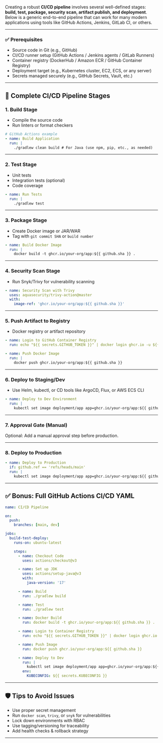 Creating a robust **CI/CD pipeline** involves several well-defined stages: **build, test, package, security scan, artifact publish, and deployment**. Below is a generic end-to-end pipeline that can work for many modern applications using tools like GitHub Actions, Jenkins, GitLab CI, or others.

---

### ✅ Prerequisites

* Source code in Git (e.g., GitHub)
* CI/CD runner setup (GitHub Actions / Jenkins agents / GitLab Runners)
* Container registry (DockerHub / Amazon ECR / GitHub Container Registry)
* Deployment target (e.g., Kubernetes cluster, EC2, ECS, or any server)
* Secrets managed securely (e.g., GitHub Secrets, Vault, etc.)

---

## 🚀 Complete CI/CD Pipeline Stages

### 1. **Build Stage**

* Compile the source code
* Run linters or format checkers

```yaml
# GitHub Actions example
- name: Build Application
  run: |
    ./gradlew clean build # For Java (use npm, pip, etc., as needed)
```

---

### 2. **Test Stage**

* Unit tests
* Integration tests (optional)
* Code coverage

```yaml
- name: Run Tests
  run: |
    ./gradlew test
```

---

### 3. **Package Stage**

* Create Docker image or JAR/WAR
* Tag with `git commit SHA` or `build number`

```yaml
- name: Build Docker Image
  run: |
    docker build -t ghcr.io/your-org/app:${{ github.sha }} .
```

---

### 4. **Security Scan Stage**

* Run Snyk/Trivy for vulnerability scanning

```yaml
- name: Security Scan with Trivy
  uses: aquasecurity/trivy-action@master
  with:
    image-ref: 'ghcr.io/your-org/app:${{ github.sha }}'
```

---

### 5. **Push Artifact to Registry**

* Docker registry or artifact repository

```yaml
- name: Login to GitHub Container Registry
  run: echo "${{ secrets.GITHUB_TOKEN }}" | docker login ghcr.io -u ${{ github.actor }} --password-stdin

- name: Push Docker Image
  run: |
    docker push ghcr.io/your-org/app:${{ github.sha }}
```

---

### 6. **Deploy to Staging/Dev**

* Use Helm, kubectl, or CD tools like ArgoCD, Flux, or AWS ECS CLI

```yaml
- name: Deploy to Dev Environment
  run: |
    kubectl set image deployment/app app=ghcr.io/your-org/app:${{ github.sha }} -n dev
```

---

### 7. **Approval Gate (Manual)**

Optional: Add a manual approval step before production.

---

### 8. **Deploy to Production**

```yaml
- name: Deploy to Production
  if: github.ref == 'refs/heads/main'
  run: |
    kubectl set image deployment/app app=ghcr.io/your-org/app:${{ github.sha }} -n prod
```

---

## ✅ Bonus: Full GitHub Actions CI/CD YAML

```yaml
name: CI/CD Pipeline

on:
  push:
    branches: [main, dev]

jobs:
  build-test-deploy:
    runs-on: ubuntu-latest

    steps:
      - name: Checkout Code
        uses: actions/checkout@v3

      - name: Set up JDK
        uses: actions/setup-java@v3
        with:
          java-version: '17'

      - name: Build
        run: ./gradlew build

      - name: Test
        run: ./gradlew test

      - name: Docker Build
        run: docker build -t ghcr.io/your-org/app:${{ github.sha }} .

      - name: Login to Container Registry
        run: echo "${{ secrets.GITHUB_TOKEN }}" | docker login ghcr.io -u ${{ github.actor }} --password-stdin

      - name: Push Image
        run: docker push ghcr.io/your-org/app:${{ github.sha }}

      - name: Deploy to Dev
        run: |
          kubectl set image deployment/app app=ghcr.io/your-org/app:${{ github.sha }} -n dev
        env:
          KUBECONFIG: ${{ secrets.KUBECONFIG }}
```

---

## 🛡️ Tips to Avoid Issues

* Use proper secret management
* Run `docker scan`, `trivy`, or `snyk` for vulnerabilities
* Lock down environments with RBAC
* Use tagging/versioning for traceability
* Add health checks & rollback strategy

---

